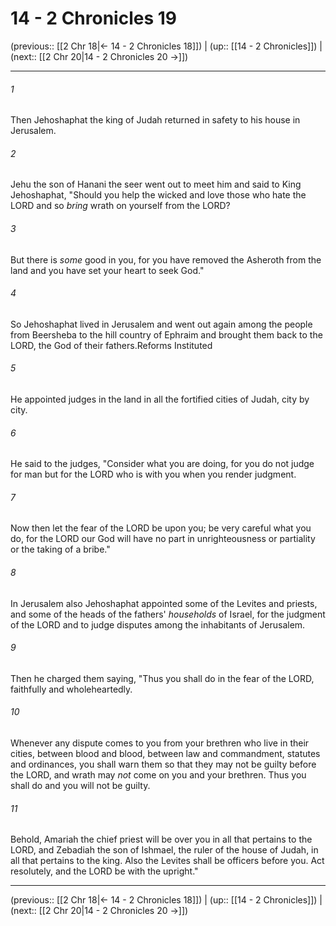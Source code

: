 # 14 - 2 Chronicles 19

(previous:: [[2 Chr 18|← 14 - 2 Chronicles 18]]) | (up:: [[14 - 2 Chronicles]]) | (next:: [[2 Chr 20|14 - 2 Chronicles 20 →]])

***


###### 1 
Then Jehoshaphat the king of Judah returned in safety to his house in Jerusalem. 

###### 2 
Jehu the son of Hanani the seer went out to meet him and said to King Jehoshaphat, "Should you help the wicked and love those who hate the LORD and so _bring_ wrath on yourself from the LORD? 

###### 3 
But there is _some_ good in you, for you have removed the Asheroth from the land and you have set your heart to seek God." 

###### 4 
So Jehoshaphat lived in Jerusalem and went out again among the people from Beersheba to the hill country of Ephraim and brought them back to the LORD, the God of their fathers.Reforms Instituted 

###### 5 
He appointed judges in the land in all the fortified cities of Judah, city by city. 

###### 6 
He said to the judges, "Consider what you are doing, for you do not judge for man but for the LORD who is with you when you render judgment. 

###### 7 
Now then let the fear of the LORD be upon you; be very careful what you do, for the LORD our God will have no part in unrighteousness or partiality or the taking of a bribe." 

###### 8 
In Jerusalem also Jehoshaphat appointed some of the Levites and priests, and some of the heads of the fathers' _households_ of Israel, for the judgment of the LORD and to judge disputes among the inhabitants of Jerusalem. 

###### 9 
Then he charged them saying, "Thus you shall do in the fear of the LORD, faithfully and wholeheartedly. 

###### 10 
Whenever any dispute comes to you from your brethren who live in their cities, between blood and blood, between law and commandment, statutes and ordinances, you shall warn them so that they may not be guilty before the LORD, and wrath may _not_ come on you and your brethren. Thus you shall do and you will not be guilty. 

###### 11 
Behold, Amariah the chief priest will be over you in all that pertains to the LORD, and Zebadiah the son of Ishmael, the ruler of the house of Judah, in all that pertains to the king. Also the Levites shall be officers before you. Act resolutely, and the LORD be with the upright."

***

(previous:: [[2 Chr 18|← 14 - 2 Chronicles 18]]) | (up:: [[14 - 2 Chronicles]]) | (next:: [[2 Chr 20|14 - 2 Chronicles 20 →]])
